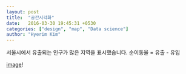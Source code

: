 ```yaml
---
layout: post
title:  "공간시각화"
date:   2016-03-30 19:45:31 +0530
categories: ["design", "map", "Data science"]
author: "Hyerim Kim"
---
```


서울시에서 유출되는 인구가 많은 지역을 표시했습니다.
순이동율 = 유출 - 유입


[image](https://hyerim1048.github.io/assets/seoul.png)!
